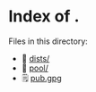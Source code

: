 
# Index of .
Files in this directory:
- :file_folder: [dists/](dists/)
- :file_folder: [pool/](pool/)
- :spiral_notepad: [pub.gpg](pub.gpg)
